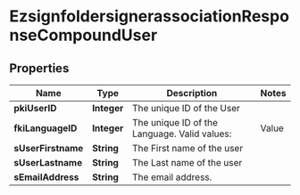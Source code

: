 

# EzsignfoldersignerassociationResponseCompoundUser

## Properties

Name | Type | Description | Notes
------------ | ------------- | ------------- | -------------
**pkiUserID** | **Integer** | The unique ID of the User | 
**fkiLanguageID** | **Integer** | The unique ID of the Language.  Valid values:  |Value|Description| |-|-| |1|French| |2|English| | 
**sUserFirstname** | **String** | The First name of the user | 
**sUserLastname** | **String** | The Last name of the user | 
**sEmailAddress** | **String** | The email address. | 




